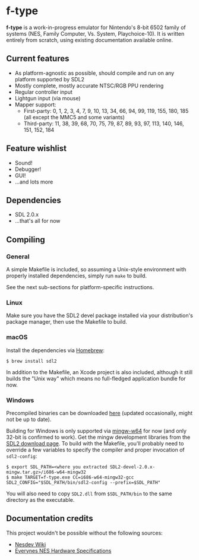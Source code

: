# f-type

**f-type** is a work-in-progress emulator for Nintendo's 8-bit 6502 family of systems (NES, Family Computer, Vs. System, Playchoice-10). It is written entirely from scratch, using existing documentation available online.

## Current features
* As platform-agnostic as possible, should compile and run on any platform supported by SDL2
* Mostly complete, mostly accurate NTSC/RGB PPU rendering
* Regular controller input
* Lightgun input (via mouse)
* Mapper support:
    * First-party: 0, 1, 2, 3, 4, 7, 9, 10, 13, 34, 66, 94, 99, 119, 155, 180, 185 (all except the MMC5 and some variants)
    * Third-party: 11, 38, 39, 68, 70, 75, 79, 87, 89, 93, 97, 113, 140, 146, 151, 152, 184

## Feature wishlist
* Sound!
* Debugger!
* GUI!
* ...and lots more

## Dependencies
* SDL 2.0.x
* ...that's all for now

## Compiling

### General

A simple Makefile is included, so assuming a Unix-style environment with properly installed dependencies, simply run `make` to build.

See the next sub-sections for platform-specific instructions.

### Linux

Make sure you have the SDL2 devel package installed via your distribution's package manager, then use the Makefile to build.

### macOS

Install the dependencies via [Homebrew](https://brew.sh):

    $ brew install sdl2

In addition to the Makefile, an Xcode project is also included, although it still builds the "Unix way" which means no full-fledged application bundle for now.

### Windows

Precompiled binaries can be downloaded [here](https://1drv.ms/u/s!AqDn20f1VmBm916hFqpv-q-PIfJM) (updated occasionally, might not be up to date).

Building for Windows is only supported via [mingw-w64](http://mingw-w64.org/doku.php) for now (and only 32-bit is confirmed to work). Get the mingw development libraries from the [SDL2 download page](http://libsdl.org/download-2.0.php). To build with the Makefile, you'll probably need to override a few variables to specify the compiler and proper invocation of `sdl2-config`:

    $ export SDL_PATH=<where you extracted SDL2-devel-2.0.x-mingw.tar.gz>/i686-w64-mingw32
    $ make TARGET=f-type.exe CC=i686-w64-mingw32-gcc SDL2_CONFIG="$SDL_PATH/bin/sdl2-config --prefix=$SDL_PATH"

You will also need to copy `SDL2.dll` from `$SDL_PATH/bin` to the same directory as the executable.

## Documentation credits
This project wouldn't be possible without the following sources:
* [Nesdev Wiki](http://wiki.nesdev.com/w/index.php/Nesdev_Wiki)
* [Everynes NES Hardware Specifications](http://problemkaputt.de/everynes.htm)
